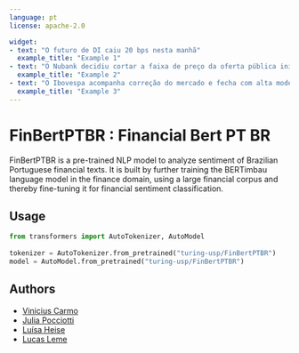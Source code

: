 ```yaml
---
language: pt
license: apache-2.0

widget:
- text: "O futuro de DI caiu 20 bps nesta manhã"
  example_title: "Example 1"
- text: "O Nubank decidiu cortar a faixa de preço da oferta pública inicial (IPO) após revés no humor dos mercados internacionais com as fintechs."
  example_title: "Example 2"
- text: "O Ibovespa acompanha correção do mercado e fecha com alta moderada"
  example_title: "Example 3"
---
```


# FinBertPTBR : Financial Bert PT BR

FinBertPTBR is a pre-trained NLP model to analyze sentiment of Brazilian Portuguese financial texts. It is built by further training the BERTimbau language model in the finance domain, using a large financial corpus and thereby fine-tuning it for financial sentiment classification.

## Usage
```python
from transformers import AutoTokenizer, AutoModel
  
tokenizer = AutoTokenizer.from_pretrained("turing-usp/FinBertPTBR")
model = AutoModel.from_pretrained("turing-usp/FinBertPTBR")
```

## Authors

  - [Vinicius Carmo](https://www.linkedin.com/in/vinicius-cleves/)
  - [Julia Pocciotti](https://www.linkedin.com/in/juliapocciotti/)
  - [Luísa Heise](https://www.linkedin.com/in/lu%C3%ADsa-mendes-heise/)
  - [Lucas Leme](https://www.linkedin.com/in/lucas-leme-santos/)
  